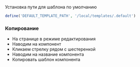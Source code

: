 
Установка пути для шаблона по умолчанию
```php
define('DEFAULT_TEMPLATE_PATH', '/local/templates/.default')
```

### Копирование

- На странице в режиме редактирования 
- Наводим на компонент
- Кликаем стрелку рядом с шестеренкой
- Наводим на название компонента
- Копировать шаблон компонента